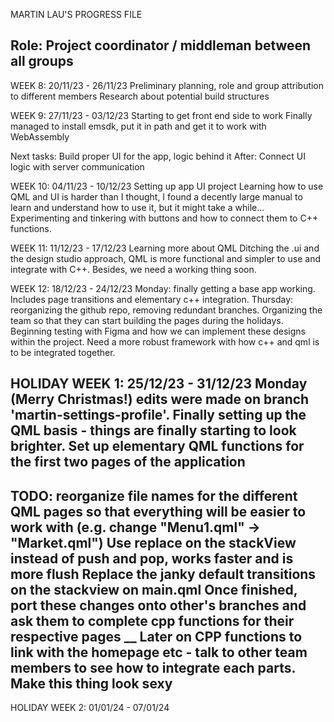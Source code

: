 MARTIN LAU'S PROGRESS FILE

Role: Project coordinator / middleman between all groups
--------
WEEK 8: 20/11/23 - 26/11/23
Preliminary planning, role and group attribution to different members
Research about potential build structures

WEEK 9: 27/11/23 - 03/12/23
Starting to get front end side to work
Finally managed to install emsdk, put it in path and get it to work with WebAssembly

Next tasks:
Build proper UI for the app, logic behind it
After: Connect UI logic with server communication

WEEK 10: 04/11/23 - 10/12/23
Setting up app UI project
Learning how to use QML and UI is harder than I thought, I found a decently large manual to learn and understand how to use it, but it might take a while...
Experimenting and tinkering with buttons and how to connect them to C++ functions.

WEEK 11: 11/12/23 - 17/12/23
Learning more about QML
Ditching the .ui and the design studio approach, QML is more functional and simpler to use and integrate with C++. Besides, we need a working thing soon.

WEEK 12: 18/12/23 - 24/12/23
Monday: finally getting a base app working. Includes page transitions and elementary c++ integration.
Thursday: reorganizing the github repo, removing redundant branches.
Organizing the team so that they can start building the pages during the holidays.
Beginning testing with Figma and how we can implement these designs within the project.
Need a more robust framework with how c++ and qml is to be integrated together.

HOLIDAY WEEK 1: 25/12/23 - 31/12/23
Monday (Merry Christmas!)
edits were made on branch 'martin-settings-profile'.
Finally setting up the QML basis - things are finally starting to look brighter.
Set up elementary QML functions for the first two pages of the application
--
TODO:
reorganize file names for the different QML pages so that everything will be easier to work with (e.g. change "Menu1.qml" -> "Market.qml")
Use replace on the stackView instead of push and pop, works faster and is more flush
Replace the janky default transitions on the stackview on main.qml
Once finished, port these changes onto other's branches and ask them to complete cpp functions for their respective pages
__
Later on
CPP functions to link with the homepage etc - talk to other team members to see how to integrate each parts.
Make this thing look sexy
--




HOLIDAY WEEK 2: 01/01/24 - 07/01/24
